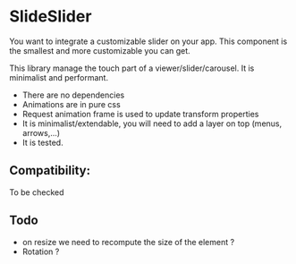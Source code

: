 # SlideSlider

You want to integrate a customizable slider on your app. This component is the
smallest and more customizable you can get.

This library manage the touch part of a viewer/slider/carousel. It is minimalist and performant.

- There are no dependencies
- Animations are in pure css
- Request animation frame is used to update transform properties
- It is minimalist/extendable, you will need to add a layer on top (menus, arrows,...)
- It is tested.

## Compatibility:

To be checked



## Todo
- on resize we need to recompute the size of the element ?
- Rotation ?

